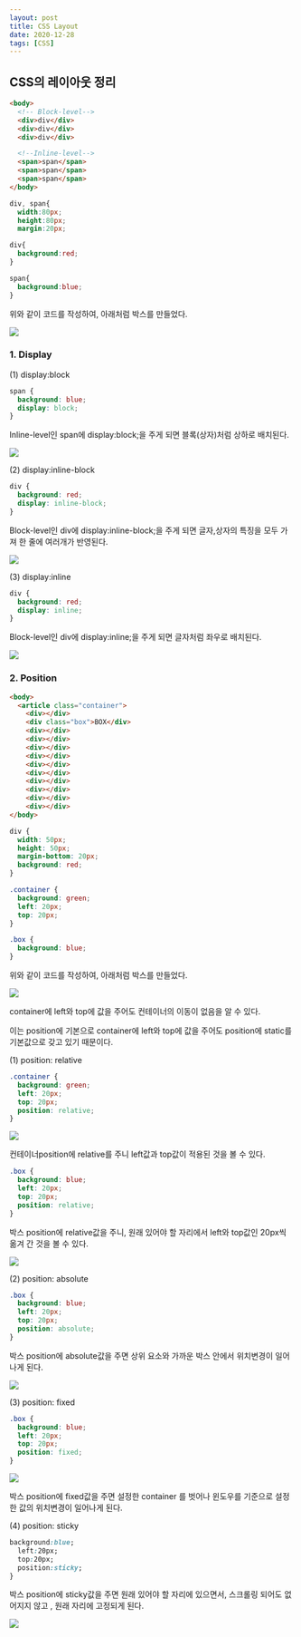 ```yaml
---
layout: post
title: CSS Layout
date: 2020-12-28
tags: [CSS]
---
```


## CSS의 레이아웃 정리

```html
<body>
  <!-- Block-level-->
  <div>div</div>
  <div>div</div>
  <div>div</div>

  <!--Inline-level-->
  <span>span</span>
  <span>span</span>
  <span>span</span>
</body>
```

```css
div, span{
  width:80px;
  height:80px;
  margin:20px;

div{
  background:red;
}

span{
  background:blue;
}
```

위와 같이 코드를 작성하여, 아래처럼 박스를 만들었다.

![](https://images.velog.io/images/hyehye/post/b99a3312-d08c-4bf6-95e8-d064a8cf39d3/1.png)

### 1. Display

(1) display:block

```css
span {
  background: blue;
  display: block;
}
```

Inline-level인 span에 display:block;을 주게 되면 블록(상자)처럼 상하로 배치된다.

![](https://images.velog.io/images/hyehye/post/035d9971-bc7d-4d19-a17d-0a7c999b0e3e/2.png)

(2) display:inline-block

```css
div {
  background: red;
  display: inline-block;
}
```

Block-level인 div에 display:inline-block;을 주게 되면 글자,상자의 특징을 모두 가져 한 줄에 여러개가 반영된다.

![](https://images.velog.io/images/hyehye/post/332c1db6-45ce-4302-bbad-34da7ffc577b/3.png)

(3) display:inline

```css
div {
  background: red;
  display: inline;
}
```

Block-level인 div에 display:inline;을 주게 되면 글자처럼 좌우로 배치된다.

![](https://images.velog.io/images/hyehye/post/7f8185c1-f505-4b04-9db4-01e64caf0d8f/4.png)

### 2. Position

```html
<body>
  <article class="container">
    <div></div>
    <div class="box">BOX</div>
    <div></div>
    <div></div>
    <div></div>
    <div></div>
    <div></div>
    <div></div>
    <div></div>
    <div></div>
    <div></div>
    <div></div>
</body>
```

```css
div {
  width: 50px;
  height: 50px;
  margin-bottom: 20px;
  background: red;
}

.container {
  background: green;
  left: 20px;
  top: 20px;
}

.box {
  background: blue;
}
```

위와 같이 코드를 작성하여, 아래처럼 박스를 만들었다.

![](https://images.velog.io/images/hyehye/post/068ed65c-311c-462c-abc5-10ab2cb76cb9/5.png)

container에 left와 top에 값을 주어도 컨테이너의 이동이 없음을 알 수 있다.

이는 position에 기본으로 container에 left와 top에 값을 주어도 position에 static를 기본값으로 갖고 있기 때문이다.

(1) position: relative

```css
.container {
  background: green;
  left: 20px;
  top: 20px;
  position: relative;
}
```

![](https://images.velog.io/images/hyehye/post/98333116-ef73-49ea-b1d1-029ef81f97a2/6.png)

컨테이너position에 relative를 주니 left값과 top값이 적용된 것을 볼 수 있다.

```css
.box {
  background: blue;
  left: 20px;
  top: 20px;
  position: relative;
}
```

박스 position에 relative값을 주니, 원래 있어야 할 자리에서 left와 top값인 20px씩 옮겨 간 것을 볼 수 있다.

![](https://images.velog.io/images/hyehye/post/5e02554f-e00b-40fb-9683-f1b1e68d04b6/7.png)

(2) position: absolute

```css
.box {
  background: blue;
  left: 20px;
  top: 20px;
  position: absolute;
}
```

박스 position에 absolute값을 주면 상위 요소와 가까운 박스 안에서 위치변경이 일어나게 된다.

![](https://images.velog.io/images/hyehye/post/b75525d7-e096-480c-8d4e-5df1a914d0e1/8.png)

(3) position: fixed

```css
.box {
  background: blue;
  left: 20px;
  top: 20px;
  position: fixed;
}
```

![](https://images.velog.io/images/hyehye/post/a66d563b-41bd-4b73-af34-754c2e8aafb8/9.png)

박스 position에 fixed값을 주면 설정한 container 를 벗어나 윈도우를 기준으로 설정한 값의 위치변경이 일어나게 된다.

(4) position: sticky

```css
background:blue;
  left:20px;
  top:20px;
  position:sticky;
}
```

박스 position에 sticky값을 주면 원래 있어야 할 자리에 있으면서, 스크롤링 되어도 없어지지 않고 , 원래 자리에 고정되게 된다.

![](https://images.velog.io/images/hyehye/post/c985d193-98d6-4445-9d0b-719ace01f5bc/10.png)
